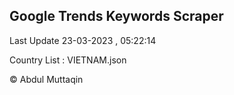 

## Google Trends Keywords Scraper 
 
Last Update 23-03-2023 , 05:22:14

Country List :
VIETNAM.json



© Abdul Muttaqin 
